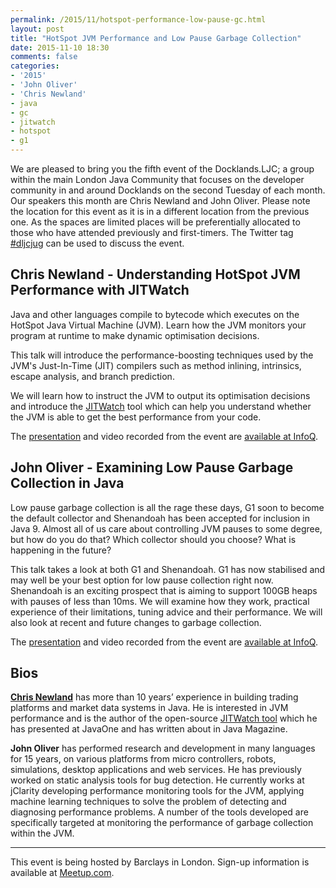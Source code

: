 ```yaml
---
permalink: /2015/11/hotspot-performance-low-pause-gc.html
layout: post
title: "HotSpot JVM Performance and Low Pause Garbage Collection"
date: 2015-11-10 18:30
comments: false
categories: 
- '2015'
- 'John Oliver'
- 'Chris Newland'
- java
- gc
- jitwatch
- hotspot
- g1
---
```


We are pleased to bring you the fifth event of the Docklands.LJC; a group
within the main London Java Community that focuses on the developer community
in and around Docklands on the second Tuesday of each month. Our speakers this
month are Chris Newland and John Oliver. Please note the location for this
event as it is in a different location from the previous one. As the spaces are
limited places will be preferentially allocated to those who have attended
previously and first-timers. The Twitter tag <a
href="https://twitter.com/search?q=%23dljcjug">#dljcjug</a> can be used to
discuss the event.

<h2>Chris Newland - Understanding HotSpot JVM Performance with JITWatch</h2>

Java and other languages compile to bytecode which executes on the HotSpot Java
Virtual Machine (JVM). Learn how the JVM monitors your program at runtime to
make dynamic optimisation decisions.

This talk will introduce the performance-boosting techniques used by the JVM's
Just-In-Time (JIT) compilers such as method inlining, intrinsics, escape
analysis, and branch prediction.

We will learn how to instruct the JVM to output its optimisation decisions and
introduce the <a href="https://github.com/AdoptOpenJDK/jitwatch">JITWatch</a> tool which can help you understand whether the JVM is
able to get the best performance from your code.

The
<a href="{{ site.github.url }}/presentations/2015/ChrisNewland-JITWatch.pdf" rel="nofollow">presentation</a>
and video
recorded from the event are <a href="https://www.infoq.com/presentations/jitwatch">available at InfoQ</a>.

<h2>John Oliver - Examining Low Pause Garbage Collection in Java</h2>

Low pause garbage collection is all the rage these days, G1 soon to become the
default collector and Shenandoah has been accepted for inclusion in Java 9.
Almost all of us care about controlling JVM pauses to some degree, but how do
you do that? Which collector should you choose? What is happening in the
future?

This talk takes a look at both G1 and Shenandoah. G1 has now stabilised and may
well be your best option for low pause collection right now. Shenandoah is an
exciting prospect that is aiming to support 100GB heaps with pauses of less
than 10ms. We will examine how they work, practical experience of their
limitations, tuning advice and their performance. We will also look at recent
and future changes to garbage collection.

The
<a href="{{ site.github.url }}/presentations/2015/JohnOliver-GarbageCollection.pdf" rel="nofollow">presentation</a>
and video
recorded from the event are <a href="https://www.infoq.com/presentations/G1-Shenandoah">available at InfoQ</a>.

<h2>Bios</h2>

<b><a href="https://twitter.com/chriswhocodes">Chris Newland</a></b> has more
than 10 years’ experience in building trading platforms and market data systems
in Java. He is interested in JVM performance and is the author of the
open-source <a href="https://github.com/AdoptOpenJDK/jitwatch">JITWatch tool</a> which he has presented at JavaOne and has written about in Java
Magazine.

<b>John Oliver</b> has performed research and development in many languages for
15 years, on various platforms from micro controllers, robots, simulations,
desktop applications and web services. He has previously worked on static
analysis tools for bug detection. He currently works at jClarity developing
performance monitoring tools for the JVM, applying machine learning techniques
to solve the problem of detecting and diagnosing performance problems. A number
of the tools developed are specifically targeted at monitoring the performance
of garbage collection within the JVM.

<hr/>
This event is being hosted by Barclays in London. Sign-up information is
available at <a
href="http://www.meetup.com/Londonjavacommunity/events/226428411/">Meetup.com</a>.

